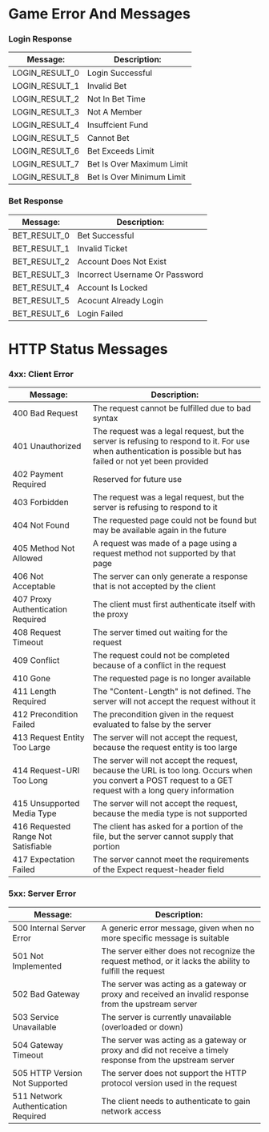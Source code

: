 # Game Error And Messages

### Login Response
Message: | Description:
----------------- | ------------------
LOGIN_RESULT_0 | Login Successful
LOGIN_RESULT_1 | Invalid Bet
LOGIN_RESULT_2 | Not In Bet Time
LOGIN_RESULT_3 | Not A Member
LOGIN_RESULT_4 | Insuffcient Fund
LOGIN_RESULT_5 | Cannot Bet
LOGIN_RESULT_6 | Bet Exceeds Limit
LOGIN_RESULT_7 | Bet Is Over Maximum Limit
LOGIN_RESULT_8 | Bet Is Over Minimum Limit

### Bet Response
Message: | Description:
----------------- | ------------------
BET_RESULT_0 | Bet Successful
BET_RESULT_1 | Invalid Ticket
BET_RESULT_2 | Account Does Not Exist
BET_RESULT_3 | Incorrect Username Or Password 
BET_RESULT_4 | Account Is Locked
BET_RESULT_5 | Acocunt Already Login
BET_RESULT_6 | Login Failed


# HTTP Status Messages
### 4xx: Client Error

Message: | Description:
----------------- | ------------------
400 Bad Request | The request cannot be fulfilled due to bad syntax
401 Unauthorized | The request was a legal request, but the server is refusing to respond to it. For use when authentication is possible but has failed or not yet been provided
402 Payment Required | Reserved for future use
403 Forbidden | The request was a legal request, but the server is refusing to respond to it
404 Not Found | The requested page could not be found but may be available again in the future
405 Method Not Allowed | A request was made of a page using a request method not supported by that page
406 Not Acceptable | The server can only generate a response that is not accepted by the client
407 Proxy Authentication Required | The client must first authenticate itself with the proxy
408 Request Timeout | The server timed out waiting for the request
409 Conflict | The request could not be completed because of a conflict in the request
410 Gone | The requested page is no longer available
411 Length Required | The "Content-Length" is not defined. The server will not accept the request without it 
412 Precondition Failed | The precondition given in the request evaluated to false by the server
413 Request Entity Too Large | The server will not accept the request, because the request entity is too large
414 Request-URI Too Long | The server will not accept the request, because the URL is too long. Occurs when you convert a POST request to a GET request with a long query information 
415 Unsupported Media Type | The server will not accept the request, because the media type is not supported 
416 Requested Range Not Satisfiable | The client has asked for a portion of the file, but the server cannot supply that portion
417 Expectation Failed | The server cannot meet the requirements of the Expect request-header field

### 5xx: Server Error

Message: | Description:
----------------- | ------------------
500 Internal Server Error | A generic error message, given when no more specific message is suitable
501 Not Implemented | The server either does not recognize the request method, or it lacks the ability to fulfill the request
502 Bad Gateway | The server was acting as a gateway or proxy and received an invalid response from the upstream server
503 Service Unavailable | The server is currently unavailable (overloaded or down)
504 Gateway Timeout | The server was acting as a gateway or proxy and did not receive a timely response from the upstream server
505 HTTP Version Not Supported | The server does not support the HTTP protocol version used in the request
511 Network Authentication Required | The client needs to authenticate to gain network access
